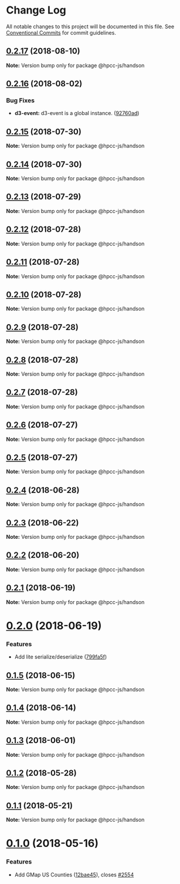 # Change Log

All notable changes to this project will be documented in this file.
See [Conventional Commits](https://conventionalcommits.org) for commit guidelines.

<a name="0.2.17"></a>
## [0.2.17](https://github.com/hpcc-systems/Visualization/compare/@hpcc-js/handson@0.2.16...@hpcc-js/handson@0.2.17) (2018-08-10)




**Note:** Version bump only for package @hpcc-js/handson

<a name="0.2.16"></a>
## [0.2.16](https://github.com/hpcc-systems/Visualization/compare/@hpcc-js/handson@0.2.15...@hpcc-js/handson@0.2.16) (2018-08-02)


### Bug Fixes

* **d3-event:** d3-event is a global instance. ([92760ad](https://github.com/hpcc-systems/Visualization/commit/92760ad))




<a name="0.2.15"></a>
## [0.2.15](https://github.com/hpcc-systems/Visualization/compare/@hpcc-js/handson@0.2.14...@hpcc-js/handson@0.2.15) (2018-07-30)




**Note:** Version bump only for package @hpcc-js/handson

<a name="0.2.14"></a>
## [0.2.14](https://github.com/hpcc-systems/Visualization/compare/@hpcc-js/handson@0.2.13...@hpcc-js/handson@0.2.14) (2018-07-30)




**Note:** Version bump only for package @hpcc-js/handson

<a name="0.2.13"></a>
## [0.2.13](https://github.com/hpcc-systems/Visualization/compare/@hpcc-js/handson@0.2.12...@hpcc-js/handson@0.2.13) (2018-07-29)




**Note:** Version bump only for package @hpcc-js/handson

<a name="0.2.12"></a>
## [0.2.12](https://github.com/hpcc-systems/Visualization/compare/@hpcc-js/handson@0.2.11...@hpcc-js/handson@0.2.12) (2018-07-28)




**Note:** Version bump only for package @hpcc-js/handson

<a name="0.2.11"></a>
## [0.2.11](https://github.com/hpcc-systems/Visualization/compare/@hpcc-js/handson@0.2.10...@hpcc-js/handson@0.2.11) (2018-07-28)




**Note:** Version bump only for package @hpcc-js/handson

<a name="0.2.10"></a>
## [0.2.10](https://github.com/hpcc-systems/Visualization/compare/@hpcc-js/handson@0.2.9...@hpcc-js/handson@0.2.10) (2018-07-28)




**Note:** Version bump only for package @hpcc-js/handson

<a name="0.2.9"></a>
## [0.2.9](https://github.com/hpcc-systems/Visualization/compare/@hpcc-js/handson@0.2.8...@hpcc-js/handson@0.2.9) (2018-07-28)




**Note:** Version bump only for package @hpcc-js/handson

<a name="0.2.8"></a>
## [0.2.8](https://github.com/hpcc-systems/Visualization/compare/@hpcc-js/handson@0.2.7...@hpcc-js/handson@0.2.8) (2018-07-28)




**Note:** Version bump only for package @hpcc-js/handson

<a name="0.2.7"></a>
## [0.2.7](https://github.com/hpcc-systems/Visualization/compare/@hpcc-js/handson@0.2.6...@hpcc-js/handson@0.2.7) (2018-07-28)




**Note:** Version bump only for package @hpcc-js/handson

<a name="0.2.6"></a>
## [0.2.6](https://github.com/hpcc-systems/Visualization/compare/@hpcc-js/handson@0.2.5...@hpcc-js/handson@0.2.6) (2018-07-27)




**Note:** Version bump only for package @hpcc-js/handson

<a name="0.2.5"></a>
## [0.2.5](https://github.com/hpcc-systems/Visualization/compare/@hpcc-js/handson@0.2.4...@hpcc-js/handson@0.2.5) (2018-07-27)




**Note:** Version bump only for package @hpcc-js/handson

<a name="0.2.4"></a>
## [0.2.4](https://github.com/hpcc-systems/Visualization/compare/@hpcc-js/handson@0.2.3...@hpcc-js/handson@0.2.4) (2018-06-28)




**Note:** Version bump only for package @hpcc-js/handson

<a name="0.2.3"></a>
## [0.2.3](https://github.com/hpcc-systems/Visualization/compare/@hpcc-js/handson@0.2.2...@hpcc-js/handson@0.2.3) (2018-06-22)




**Note:** Version bump only for package @hpcc-js/handson

<a name="0.2.2"></a>
## [0.2.2](https://github.com/hpcc-systems/Visualization/compare/@hpcc-js/handson@0.2.1...@hpcc-js/handson@0.2.2) (2018-06-20)




**Note:** Version bump only for package @hpcc-js/handson

<a name="0.2.1"></a>
## [0.2.1](https://github.com/hpcc-systems/Visualization/compare/@hpcc-js/handson@0.2.0...@hpcc-js/handson@0.2.1) (2018-06-19)




**Note:** Version bump only for package @hpcc-js/handson

<a name="0.2.0"></a>
# [0.2.0](https://github.com/hpcc-systems/Visualization/compare/@hpcc-js/handson@0.1.5...@hpcc-js/handson@0.2.0) (2018-06-19)


### Features

* Add lite serialize/deserialize ([799fa5f](https://github.com/hpcc-systems/Visualization/commit/799fa5f))




<a name="0.1.5"></a>
## [0.1.5](https://github.com/hpcc-systems/Visualization/compare/@hpcc-js/handson@0.1.4...@hpcc-js/handson@0.1.5) (2018-06-15)




**Note:** Version bump only for package @hpcc-js/handson

<a name="0.1.4"></a>
## [0.1.4](https://github.com/hpcc-systems/Visualization/compare/@hpcc-js/handson@0.1.3...@hpcc-js/handson@0.1.4) (2018-06-14)




**Note:** Version bump only for package @hpcc-js/handson

<a name="0.1.3"></a>
## [0.1.3](https://github.com/hpcc-systems/Visualization/compare/@hpcc-js/handson@0.1.2...@hpcc-js/handson@0.1.3) (2018-06-01)




**Note:** Version bump only for package @hpcc-js/handson

<a name="0.1.2"></a>
## [0.1.2](https://github.com/hpcc-systems/Visualization/compare/@hpcc-js/handson@0.1.1...@hpcc-js/handson@0.1.2) (2018-05-28)




**Note:** Version bump only for package @hpcc-js/handson

<a name="0.1.1"></a>
## [0.1.1](https://github.com/hpcc-systems/Visualization/compare/@hpcc-js/handson@0.1.0...@hpcc-js/handson@0.1.1) (2018-05-21)




**Note:** Version bump only for package @hpcc-js/handson

<a name="0.1.0"></a>
# [0.1.0](https://github.com/hpcc-systems/Visualization/compare/@hpcc-js/handson@0.0.77...@hpcc-js/handson@0.1.0) (2018-05-16)


### Features

* Add GMap US Counties ([12bae45](https://github.com/hpcc-systems/Visualization/commit/12bae45)), closes [#2554](https://github.com/hpcc-systems/Visualization/issues/2554)
